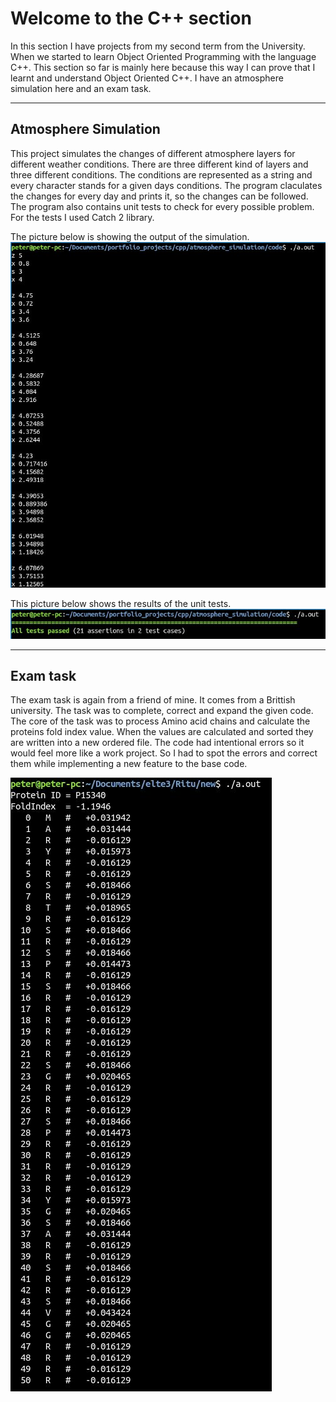 # Welcome to the C++ section

In this section I have projects from my second term from the University. When we started to learn Object Oriented Programming with the language C++. This section so far is mainly here because this way I can prove that I learnt and understand Object Oriented C++. I have an atmosphere simulation here and an exam task.

---

## Atmosphere Simulation

This project simulates the changes of different atmosphere layers for different weather conditions. There are three different kind of layers and three different conditions. The conditions are represented as a string and every character stands for a given days conditions. The program claculates the changes for every day and prints it, so the changes can be followed.
The program also contains unit tests to check for every possible problem. For the tests I used Catch 2 library.

The picture below is showing the output of the simulation.
![running the simulation](./readme_pics/atmosphere/program_simulating.jpg)

This picture below shows the results of the unit tests.
![running the unit tests](./readme_pics/atmosphere/running_unittests.jpg)

---

## Exam task

The exam task is again from a friend of mine. It comes from a Brittish university. The task was to complete, correct and expand the given code. The core of the task was to process Amino acid chains and calculate the proteins fold index value. When the values are calculated and sorted they are written into a new ordered file.
The code had intentional errors so it would feel more like a work project. So I had to spot the errors and correct them while implementing a new feature to the base code.

![the output of the program](./readme_pics/exam/screen.jpg)